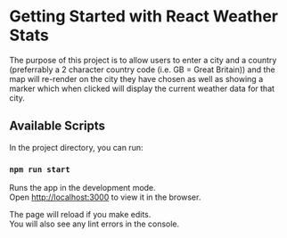 # Getting Started with React Weather Stats

The purpose of this project is to allow users to enter a city and a country (preferrably a 2 character country code (i.e. GB = Great Britain)) and the map will re-render on the city they have chosen as well as showing a marker which when clicked will display the current weather data for that city.

## Available Scripts

In the project directory, you can run:

### `npm run start`

Runs the app in the development mode.\
Open [http://localhost:3000](http://localhost:3000) to view it in the browser.

The page will reload if you make edits.\
You will also see any lint errors in the console.
